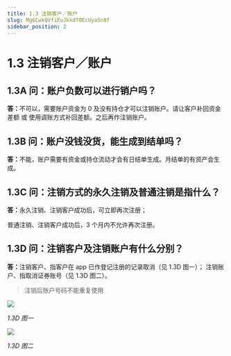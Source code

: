 ```yaml
---
title: 1.3 注销客户／账户
slug: Mg6CwkQVfiEuJkkdT0EcUyaSn8f
sidebar_position: 2
---
```



# 1.3 注销客户／账户

## 1.3A 问：账户负数可以进行销户吗？

<b>答：</b>不可以，需要账户资金为 0 及没有持仓才可以注销账户。请让客户补回资金差额 或 使用调账方式补回差额。之后再作注销账户。

## 1.3B 问：账户没钱没货，能生成到结单吗？

<b>答：</b>不能，账户需要有资金或持仓流动才会有日结单生成。月结单的有资产会生成。

## 1.3C 问：注销方式的永久注销及普通注销是指什么？

<b>答：</b>永久注销、注销客户成功后，可立即再次注册；

普通注销、注销客户成功后，3 个月内不允许再次注册。

## 1.3D 问：注销客户及注销账户有什么分别？

<b>答：</b>注销客户、指客户在 app 已作登记注册的记录取消（见 1.3D 图一）；
 注销账户、指取消证券账号（见 1.3D 图二）。

> 注销后账户号码不能重复使用

<img src="/assets/KjpMb2Gcso9YcdxzCdnc6ixjnmL.png" src-width="2658" src-height="1180" align="center"/>

<em>1.3D 图一</em>

<img src="/assets/GZeFbgbS3oaZFbx2h7vcS1Gzn4e.png" src-width="2660" src-height="1308" align="center"/>

<em>1.3D 图二</em>

